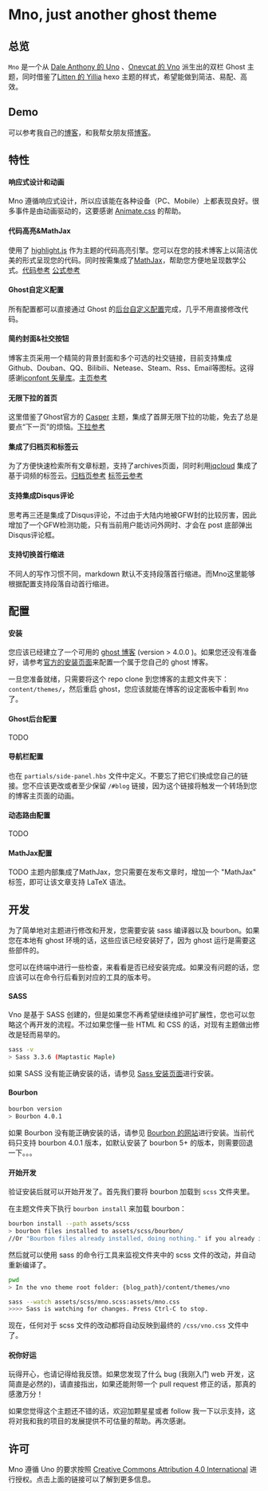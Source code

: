 # Mno, just another ghost theme

## 总览

`Mno` 是一个从 [Dale Anthony 的 Uno](https://github.com/daleanthony/uno) 、[Onevcat 的 Vno](https://github.com/onevcat/vno) 派生出的双栏 Ghost 主题，同时借鉴了[Litten 的 Yillia](https://github.com/litten/hexo-theme-yilia) hexo 主题的样式，希望能做到简洁、易配、高效。

## Demo

可以参考我自己的[博客](https://blog.mythsman.com)，和我帮女朋友搭[博客](https://mikito.mythsman.com)。

## 特性

#### 响应式设计和动画

Mno 遵循响应式设计，所以应该能在各种设备（PC、Mobile）上都表现良好。很多事件是由动画驱动的，这要感谢 [Animate.css](https://animate.style/) 的帮助。

#### 代码高亮&MathJax

使用了 [highlight.js](http://highlightjs.org) 作为主题的代码高亮引擎。您可以在您的技术博客上以简洁优美的形式呈现您的代码。同时按需集成了[MathJax](https://www.mathjax.org/)，帮助您方便地呈现数学公式。[代码参考](https://blog.mythsman.com/post/60c83f88e7f4c17ce29199fb/) [公式参考](https://blog.mythsman.com/post/5d2fe60e976abc05b345448d/)

#### Ghost自定义配置

所有配置都可以直接通过 Ghost 的[后台自定义配置](https://ghost.org/docs/themes/custom-settings/)完成，几乎不用直接修改代码。

#### 简约封面&社交按钮

博客主页采用一个精简的背景封面和多个可选的社交链接，目前支持集成Github、Douban、QQ、Bilibili、Netease、Steam、Rss、Email等图标。这得感谢[iconfont 矢量库](https://www.iconfont.cn/)。[主页参考](https://blog.mythsman.com)

#### 无限下拉的首页

这里借鉴了Ghost官方的 [Casper](https://github.com/TryGhost/Casper/blob/main/assets/js/infinite-scroll.js) 主题，集成了首屏无限下拉的功能，免去了总是要点“下一页”的烦恼。[下拉参考](https://blog.mythsman.com/posts)

#### 集成了归档页和标签云

为了方便快速检索所有文章标题，支持了archives页面，同时利用[jqcloud](https://github.com/lucaong/jQCloud) 集成了基于词频的标签云。[归档页参考](https://blog.mythsman.com/archives) [标签云参考](https://blog.mythsman.com/tags)

#### 支持集成Disqus评论

思考再三还是集成了Disqus评论，不过由于大陆内地被GFW封的比较厉害，因此增加了一个GFW检测功能，只有当前用户能访问外网时、才会在 post 底部弹出Disqus评论框。

#### 支持切换首行缩进

不同人的写作习惯不同，markdown 默认不支持段落首行缩进。而Mno这里能够根据配置支持段落自动首行缩进。

## 配置

#### 安装

您应该已经建立了一个可用的 [ghost 博客](https://ghost.org) (version > 4.0.0 )。如果您还没有准备好，请参考[官方的安装页面](http://docs.ghost.org/installation/)来配置一个属于您自己的 ghost 博客。

一旦您准备就绪，只需要将这个 repo clone 到您博客的主题文件夹下：`content/themes/`，然后重启 ghost，您应该就能在博客的设定面板中看到 `Mno` 了。

#### Ghost后台配置
TODO

#### 导航栏配置

也在 `partials/side-panel.hbs` 文件中定义。不要忘了把它们换成您自己的链接。您不应该更改或者至少保留 `/#blog` 链接，因为这个链接将触发一个转场到您的博客主页面的动画。

#### 动态路由配置
TODO

#### MathJax配置
TODO
主题内部集成了MathJax，您只需要在发布文章时，增加一个 "MathJax" 标签，即可让该文章支持 LaTeX 语法。


## 开发

为了简单地对主题进行修改和开发，您需要安装 sass 编译器以及 bourbon。如果您在本地有 ghost 环境的话，这些应该已经安装好了，因为 ghost 运行是需要这些部件的。

您可以在终端中进行一些检查，来看看是否已经安装完成。如果没有问题的话，您应该可以在命令行后看到对应的工具的版本号。

#### SASS

Vno 是基于 SASS 创建的，但是如果您不再希望继续维护可扩展性，您也可以忽略这个再开发的流程。不过如果您懂一些 HTML 和 CSS 的话，对现有主题做出修改是轻而易举的。

```bash
sass -v
> Sass 3.3.6 (Maptastic Maple)
```

如果 SASS 没有能正确安装的话，请参见 [Sass 安装页面](http://sass-lang.com/install)进行安装。

#### Bourbon

```bash
bourbon version
> Bourbon 4.0.1
```

如果 Bourbon 没有能正确安装的话，请参见 [Bourbon 的网站](http://bourbon.io)进行安装。当前代码只支持 bourbon 4.0.1 版本，如默认安装了 bourbon 5+ 的版本，则需要回退一下。。。

#### 开始开发

验证安装后就可以开始开发了。首先我们要将 bourbon 加载到 `scss` 文件夹里。

在主题文件夹下执行 `bourbon install` 来加载 bourbon：

```bash
bourbon install --path assets/scss
> bourbon files installed to assets/scss/bourbon/
//Or "Bourbon files already installed, doing nothing." if you already installed it.
```

然后就可以使用 sass 的命令行工具来监视文件夹中的 scss 文件的改动，并自动重新编译了。

```bash
pwd
> In the vno theme root folder: {blog_path}/content/themes/vno

sass --watch assets/scss/mno.scss:assets/mno.css
>>>> Sass is watching for changes. Press Ctrl-C to stop.
```

现在，任何对于 scss 文件的改动都将自动反映到最终的 `/css/vno.css` 文件中了。

#### 祝你好运

玩得开心，也请记得给我反馈。如果您发现了什么 bug (我刚入门 web 开发，这简直是必然的)，请直接指出，如果还能附带一个 pull request 修正的话，那真的感激万分！

如果您觉得这个主题还不错的话，欢迎加颗星星或者 follow 我一下以示支持，这将对我和我的项目的发展提供不可估量的帮助。再次感谢。

## 许可

Mno 遵循 Uno 的要求按照 [Creative Commons Attribution 4.0 International](http://creativecommons.org/licenses/by/4.0/) 进行授权。点击上面的链接可以了解到更多信息。
